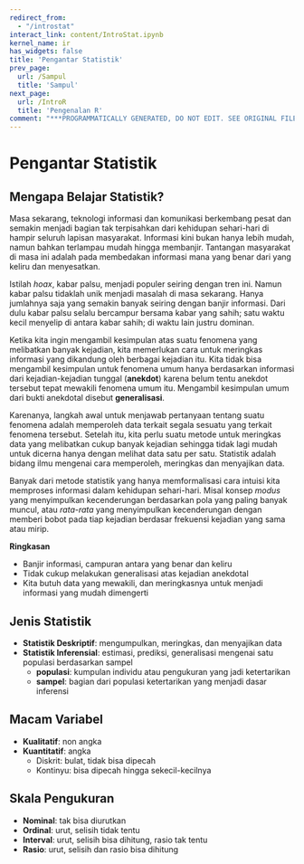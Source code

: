 ```yaml
---
redirect_from:
  - "/introstat"
interact_link: content/IntroStat.ipynb
kernel_name: ir
has_widgets: false
title: 'Pengantar Statistik'
prev_page:
  url: /Sampul
  title: 'Sampul'
next_page:
  url: /IntroR
  title: 'Pengenalan R'
comment: "***PROGRAMMATICALLY GENERATED, DO NOT EDIT. SEE ORIGINAL FILES IN /content***"
---
```



# Pengantar Statistik



## Mengapa Belajar Statistik?



Masa sekarang, teknologi informasi dan komunikasi berkembang pesat dan semakin menjadi bagian tak terpisahkan dari kehidupan sehari-hari di hampir seluruh lapisan masyarakat. Informasi kini bukan hanya lebih mudah, namun bahkan terlampau mudah hingga membanjir. Tantangan masyarakat di masa ini adalah pada membedakan informasi mana yang benar dari yang keliru dan menyesatkan. 

Istilah *hoax*, kabar palsu, menjadi populer seiring dengan tren ini. Namun kabar palsu tidaklah unik menjadi masalah di masa sekarang. Hanya jumlahnya saja yang semakin banyak seiring dengan banjir informasi. Dari dulu kabar palsu selalu bercampur bersama kabar yang sahih; satu waktu kecil menyelip di antara kabar sahih; di waktu lain justru dominan.

Ketika kita ingin mengambil kesimpulan atas suatu fenomena yang melibatkan banyak kejadian, kita memerlukan cara untuk meringkas informasi yang dikandung oleh berbagai kejadian itu. Kita tidak bisa mengambil kesimpulan untuk fenomena umum hanya berdasarkan informasi dari kejadian-kejadian tunggal (**anekdot**) karena belum tentu anekdot tersebut tepat mewakili fenomena umum itu. Mengambil kesimpulan umum dari bukti anekdotal disebut **generalisasi**.

Karenanya, langkah awal untuk menjawab pertanyaan tentang suatu fenomena adalah memperoleh data terkait segala sesuatu yang terkait fenomena tersebut. Setelah itu, kita perlu suatu metode untuk meringkas data yang melibatkan cukup banyak kejadian sehingga tidak lagi mudah untuk dicerna hanya dengan melihat data satu per satu. Statistik adalah bidang ilmu mengenai cara memperoleh, meringkas dan menyajikan data. 

Banyak dari metode statistik yang hanya memformalisasi cara intuisi kita memproses informasi dalam kehidupan sehari-hari. Misal konsep *modus* yang menyimpulkan kecenderungan berdasarkan pola yang paling banyak muncul, atau *rata-rata* yang menyimpulkan kecenderungan dengan memberi bobot pada tiap kejadian berdasar frekuensi kejadian yang sama atau mirip.

**Ringkasan**



- Banjir informasi, campuran antara yang benar dan keliru
- Tidak cukup melakukan generalisasi atas kejadian anekdotal
- Kita butuh data yang mewakili, dan meringkasnya untuk menjadi informasi yang mudah dimengerti



## Jenis Statistik
- **Statistik Deskriptif**: mengumpulkan, meringkas, dan menyajikan data
- **Statistik Inferensial**: estimasi, prediksi, generalisasi mengenai satu populasi berdasarkan sampel
    - **populasi**: kumpulan individu atau pengukuran yang jadi ketertarikan
    - **sampel**: bagian dari populasi ketertarikan yang menjadi dasar inferensi



## Macam Variabel
- **Kualitatif**: non angka
- **Kuantitatif**: angka
    - Diskrit: bulat, tidak bisa dipecah
    - Kontinyu: bisa dipecah hingga sekecil-kecilnya



## Skala Pengukuran
- **Nominal**: tak bisa diurutkan
- **Ordinal**: urut, selisih tidak tentu
- **Interval**: urut, selisih bisa dihitung, rasio tak tentu
- **Rasio**: urut, selisih dan rasio bisa dihitung

